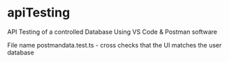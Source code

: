 # apiTesting
 API Testing of a controlled Database
 Using VS Code & Postman software
 
 File name postmandata.test.ts - cross checks that the UI matches the user database
